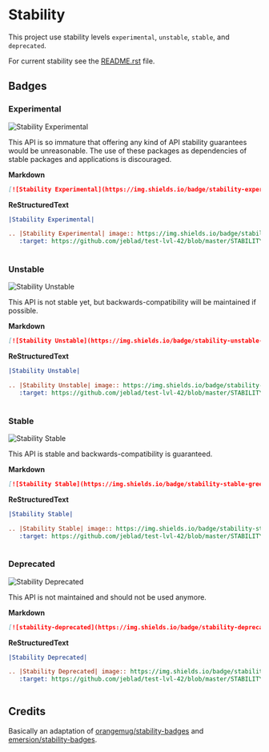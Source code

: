 # Stability

This project use stability levels `experimental`, `unstable`, `stable`, and `deprecated`.

For current stability see the [README.rst](./README.rst) file.

## Badges

### Experimental

![Stability Experimental](https://img.shields.io/badge/stability-experimental-orange.svg?style=for-the-badge)

This API is so immature that offering any kind of API stability guarantees would be unreasonable. The use of these packages as dependencies of stable packages and applications is discouraged.

__Markdown__

```markdown
[![Stability Experimental](https://img.shields.io/badge/stability-experimental-orange.svg?style=for-the-badge)](https://github.com/jeblad/test-lvl-42/blob/master/STABILITY#experimental)
```

__ReStructuredText__

```restructuredtext
|Stability Experimental|

.. |Stability Experimental| image:: https://img.shields.io/badge/stability-experimental-orange.svg?style=for-the-badge
   :target: https://github.com/jeblad/test-lvl-42/blob/master/STABILITY#experimental
   
```

### Unstable

![Stability Unstable](https://img.shields.io/badge/stability-unstable-yellow.svg?style=for-the-badge)

This API is not stable yet, but backwards-compatibility will be maintained if possible.

__Markdown__

```markdown
[![Stability Unstable](https://img.shields.io/badge/stability-unstable-yellow.svg?style=for-the-badge)](https://github.com/jeblad/test-lvl-42/blob/master/STABILITY#unstable)
```

__ReStructuredText__

```restructuredtext
|Stability Unstable|

.. |Stability Unstable| image:: https://img.shields.io/badge/stability-unstable-yellow.svg?style=for-the-badge
   :target: https://github.com/jeblad/test-lvl-42/blob/master/STABILITY#unstable
   
```

### Stable

![Stability Stable](https://img.shields.io/badge/stability-stable-green.svg?style=for-the-badge)

This API is stable and backwards-compatibility is guaranteed.

__Markdown__

```markdown
[![Stability Stable](https://img.shields.io/badge/stability-stable-green.svg?style=for-the-badge)](https://github.com/jeblad/test-lvl-42/blob/master/STABILITY#stable)
```

__ReStructuredText__

```restructuredtext
|Stability Stable|

.. |Stability Stable| image:: https://img.shields.io/badge/stability-stable-green.svg?style=for-the-badge
   :target: https://github.com/jeblad/test-lvl-42/blob/master/STABILITY#stable
   
```

### Deprecated
![Stability Deprecated](https://img.shields.io/badge/stability-deprecated-red.svg?style=for-the-badge)

This API is not maintained and should not be used anymore.

__Markdown__

```markdown
[![stability-deprecated](https://img.shields.io/badge/stability-deprecated-red.svg?style=for-the-badge)](https://github.com/emersion/stability-badges#deprecated)
```

__ReStructuredText__

```restructuredtext
|Stability Deprecated|

.. |Stability Deprecated| image:: https://img.shields.io/badge/stability-deprecated-red.svg?style=for-the-badge
   :target: https://github.com/jeblad/test-lvl-42/blob/master/STABILITY#deprecated
   
```

## Credits

Basically an adaptation of [orangemug/stability-badges](https://github.com/orangemug/stability-badges) and [emersion/stability-badges](https://github.com/emersion/stability-badges).
